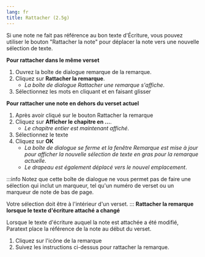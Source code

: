 ```yaml
---
lang: fr
title: Rattacher (2.5g)
---
```

Si une note ne fait pas référence au bon texte d'Écriture, vous pouvez utiliser le bouton "Rattacher la note" pour déplacer la note vers une nouvelle sélection de texte.

**Pour rattacher dans le même verset**

1.  Ouvrez la boîte de dialogue remarque de la remarque.
1.  Cliquez sur **Rattacher la remarque**.
    -  *La boîte de dialogue Rattacher une remarque s'affiche*.
1.  Sélectionnez les mots en cliquant et en faisant glisser

**Pour rattacher une note en dehors du verset actuel**

1.  Après avoir cliqué sur le bouton Rattacher la remarque
1.  Cliquez sur **Afficher le chapitre en …**.
     -  *Le chapitre entier est maintenant affiché*.
1.  Sélectionnez le texte
1.  Cliquez sur **OK**
     -  *La boîte de dialogue se ferme et la fenêtre Remarque est mise à jour pour afficher la nouvelle sélection de texte en gras pour la remarque actuelle*.
     -  *Le drapeau est également déplacé vers le nouvel emplacement*.

:::info
Notez que cette boîte de dialogue ne vous permet pas de faire une sélection qui inclut un marqueur, tel qu'un numéro de verset ou un marqueur de note de bas de page.

Votre sélection doit être à l'intérieur d'un verset.
:::
**Rattacher la remarque lorsque le texte d'écriture attaché a changé**

Lorsque le texte d'écriture auquel la note est attachée a été modifié, Paratext place la référence de la note au début du verset.

1.  Cliquez sur l'icône de la remarque
1.  Suivez les instructions ci-dessus pour rattacher la remarque.
